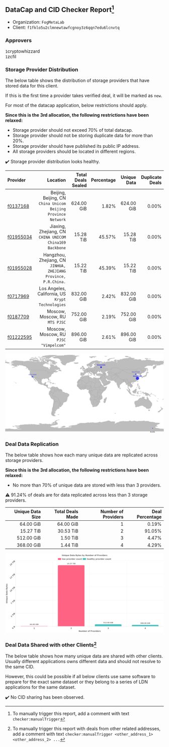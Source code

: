 ## DataCap and CID Checker Report[^1]
 - Organization: `FogMetaLab`
 - Client: `f1fklo5u2clmnewtawfcgnoy3z6qqn7edu6lcnvtq`
### Approvers
`1`cryptowhizzard<br/>`1`zcfil


### Storage Provider Distribution
The below table shows the distribution of storage providers that have stored data for this client.

If this is the first time a provider takes verified deal, it will be marked as `new`.

For most of the datacap application, below restrictions should apply.

**Since this is the 3rd allocation, the following restrictions have been relaxed:**
 - Storage provider should not exceed 70% of total datacap.
 - Storage provider should not be storing duplicate data for more than 20%.
 - Storage provider should have published its public IP address.
 - All storage providers should be located in different regions.

✔️ Storage provider distribution looks healthy.

| Provider                                              |                                                           Location | Total Deals Sealed | Percentage | Unique Data | Duplicate Deals |
| :---------------------------------------------------- | -----------------------------------------------------------------: | -----------------: | ---------: | ----------: | --------------: |
| [f0137168](https://filfox.info/en/address/f0137168)   |   Beijing, Beijing, CN<br/>`China Unicom Beijing Province Network` |         624.00 GiB |      1.82% |  624.00 GiB |           0.00% |
| [f01955034](https://filfox.info/en/address/f01955034) |         Jiaxing, Zhejiang, CN<br/>`CHINA UNICOM China169 Backbone` |          15.28 TiB |     45.57% |   15.28 TiB |           0.00% |
| [f01955028](https://filfox.info/en/address/f01955028) | Hangzhou, Zhejiang, CN<br/>`JINHUA, ZHEJIANG Province, P.R.China.` |          15.22 TiB |     45.39% |   15.22 TiB |           0.00% |
| [f0717969](https://filfox.info/en/address/f0717969)   |               Los Angeles, California, US<br/>`Krypt Technologies` |         832.00 GiB |      2.42% |  832.00 GiB |           0.00% |
| [f0187709](https://filfox.info/en/address/f0187709)   |                                  Moscow, Moscow, RU<br/>`MTS PJSC` |         752.00 GiB |      2.19% |  752.00 GiB |           0.00% |
| [f01222595](https://filfox.info/en/address/f01222595) |                          Moscow, Moscow, RU<br/>`PJSC "Vimpelcom"` |         896.00 GiB |      2.61% |  896.00 GiB |           0.00% |

<img src="https://raw.githubusercontent.com/data-preservation-programs/filplus-checker-assets/main/filecoin-project/filecoin-plus-large-datasets/issues/1734/1700471487559.png"/>

### Deal Data Replication
The below table shows how each many unique data are replicated across storage providers.


**Since this is the 3rd allocation, the following restrictions have been relaxed:**
- No more than 70% of unique data are stored with less than 3 providers.

⚠️ 91.24% of deals are for data replicated across less than 3 storage providers.

| Unique Data Size | Total Deals Made | Number of Providers | Deal Percentage |
| ---------------: | ---------------: | ------------------: | --------------: |
|        64.00 GiB |        64.00 GiB |                   1 |           0.19% |
|        15.27 TiB |        30.53 TiB |                   2 |          91.05% |
|       512.00 GiB |         1.50 TiB |                   3 |           4.47% |
|       368.00 GiB |         1.44 TiB |                   4 |           4.29% |

<img src="https://raw.githubusercontent.com/data-preservation-programs/filplus-checker-assets/main/filecoin-project/filecoin-plus-large-datasets/issues/1734/1700471488235.png"/>

### Deal Data Shared with other Clients[^3]
The below table shows how many unique data are shared with other clients.
Usually different applications owns different data and should not resolve to the same CID.

However, this could be possible if all below clients use same software to prepare for the exact same dataset or they belong to a series of LDN applications for the same dataset.

✔️ No CID sharing has been observed.

[^1]: To manually trigger this report, add a comment with text `checker:manualTrigger`

[^2]: Deals from those addresses are combined into this report as they are specified with `checker:manualTrigger`

[^3]: To manually trigger this report with deals from other related addresses, add a comment with text `checker:manualTrigger <other_address_1> <other_address_2> ...`

